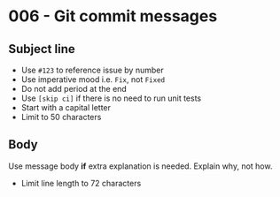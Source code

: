 # 006 - Git commit messages


## Subject line

- Use `#123` to reference issue by number
- Use imperative mood i.e. `Fix`, not `Fixed`
- Do not add period at the end
- Use `[skip ci]` if there is no need to run unit tests
- Start with a capital letter
- Limit to 50 characters

## Body

Use message body **if** extra explanation is needed. Explain why, not how.

- Limit line length to 72 characters
